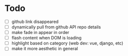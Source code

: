 # Todo
- [ ] github link disappeared
- [ ] dynamically pull from github API repo details
- [ ] make fade in appear in order
- [ ] flash content when DOM is loading
- [ ] highlight based on category (web dev: vue, django, etc)
- [ ] make it more aesthetic in general
